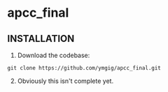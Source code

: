 # apcc_final
INSTALLATION
--------------------
1. Download the codebase:

```
git clone https://github.com/ymgig/apcc_final.git
```
2. Obviously this isn't complete yet.
